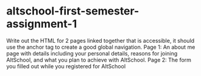 # altschool-first-semester-assignment-1
Write out the HTML for 2 pages linked together that is accessible, it should use the anchor tag to create a good global navigation. Page 1: An about me page with details including your personal details, reasons for joining AltSchool, and what you plan to achieve with AltSchool. Page 2: The form you filled out while you registered for AltSchool
